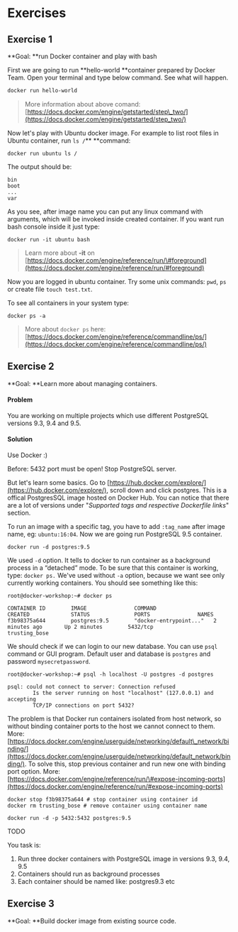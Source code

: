 # Exercises

## Exercise 1

**Goal: **run Docker container and play with bash

First we are going to run **hello-world **container prepared by Docker Team. Open your terminal and type below command. See what will happen.

```bash
docker run hello-world
```

> More information about above comand: [https://docs.docker.com/engine/getstarted/step\_two/](https://docs.docker.com/engine/getstarted/step_two/)

Now let's play with Ubuntu docker image. For example to list root files in Ubuntu container, run `ls /`** **command:

```
docker run ubuntu ls /
```

The output should be:

```
bin
boot
...
var
```

As you see, after image name you can put any linux command with arguments, which will be invoked inside created container. If you want run bash console inside it just type:

```
docker run -it ubuntu bash
```

> Learn more about **-it** on [https://docs.docker.com/engine/reference/run/\#foreground](https://docs.docker.com/engine/reference/run/#foreground)

Now you are logged in ubuntu container. Try some unix commands: `pwd`, `ps` or create file `touch test.txt`.

To see all containers in your system type:

```
docker ps -a
```

> More about `docker ps` here: [https://docs.docker.com/engine/reference/commandline/ps/](https://docs.docker.com/engine/reference/commandline/ps/)

## Exercise 2

**Goal: **Learn more about managing containers.

#### Problem

You are working on multiple projects which use different PostgreSQL versions 9.3, 9.4 and 9.5.

#### Solution

Use Docker :\)

Before: 5432 port must be open! Stop PostgreSQL server.

But let's learn some basics. Go to [https://hub.docker.com/explore/](https://hub.docker.com/explore/), scroll down and click postgres. This is a offical PostgresSQL image hosted on Docker Hub. You can notice that there are a lot of versions under "_Supported tags and respective Dockerfile links_" section.

To run an image with a specific tag, you have to add `:tag_name` after image name, eg: `ubuntu:16:04`.  Now we are going run PostgreSQL 9.5 container.

```
docker run -d postgres:9.5
```

We used `-d` option. It tells to docker to run container as a background process in a “detached” mode. To be sure that this container is working, type: `docker ps.` We've used without `-a`  option, because we want see only currently working containers. You should see something like this:

```
root@docker-workshop:~# docker ps

CONTAINER ID        IMAGE               COMMAND                  CREATED             STATUS              PORTS               NAMES
f3b98375a644        postgres:9.5        "docker-entrypoint..."   2 minutes ago       Up 2 minutes        5432/tcp            trusting_bose
```

We should check if we can login to our new database. You can use `psql` command or GUI program. Default user and database is `postgres`  and password `mysecretpassword`. 

```
root@docker-workshop:~# psql -h localhost -U postgres -d postgres

psql: could not connect to server: Connection refused
        Is the server running on host "localhost" (127.0.0.1) and accepting
        TCP/IP connections on port 5432?
```

The problem is that Docker run containers isolated from host network, so without binding container ports to the host we cannot connect to them. More: [https://docs.docker.com/engine/userguide/networking/default\_network/binding/](https://docs.docker.com/engine/userguide/networking/default_network/binding/). To solve this, stop previous container and run new one with binding port option. More: [https://docs.docker.com/engine/reference/run/\#expose-incoming-ports](https://docs.docker.com/engine/reference/run/#expose-incoming-ports)

```
docker stop f3b98375a644 # stop container using container id
docker rm trusting_bose # remove container using container name

docker run -d -p 5432:5432 postgres:9.5
```

TODO

You task is:

1. Run three docker containers with PostgreSQL image in versions 9.3, 9.4, 9.5
2. Containers should run as background processes
3. Each container should be named like: postgres9.3 etc

## Exercise 3

**Goal: **Build docker image from existing source code.

#### 



